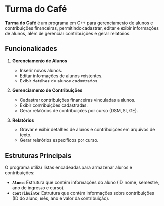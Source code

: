 # Turma do Café

**Turma do Café** é um programa em C++ para gerenciamento de alunos e contribuições financeiras, permitindo cadastrar, editar e exibir informações de alunos, além de gerenciar contribuições e gerar relatórios.

## Funcionalidades

1. **Gerenciamento de Alunos**
   - Inserir novos alunos.
   - Editar informações de alunos existentes.
   - Exibir detalhes de alunos cadastrados.

2. **Gerenciamento de Contribuições**
   - Cadastrar contribuições financeiras vinculadas a alunos.
   - Exibir contribuições cadastradas.
   - Gerar relatórios de contribuições por curso (DSM, SI, GE).

3. **Relatórios**
   - Gravar e exibir detalhes de alunos e contribuições em arquivos de texto.
   - Gerar relatórios específicos por curso.

## Estruturas Principais

O programa utiliza listas encadeadas para armazenar alunos e contribuições:
- **`Aluno`**: Estrutura que contém informações do aluno (ID, nome, semestre, ano de ingresso e curso).
- **`Contribuinte`**: Estrutura que contém informações sobre contribuições (ID do aluno, mês, ano e valor da contribuição).
